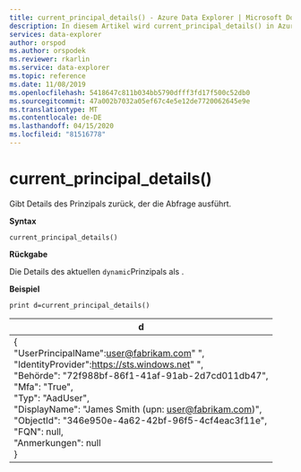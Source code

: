 ```yaml
---
title: current_principal_details() - Azure Data Explorer | Microsoft Docs
description: In diesem Artikel wird current_principal_details() in Azure Data Explorer beschrieben.
services: data-explorer
author: orspod
ms.author: orspodek
ms.reviewer: rkarlin
ms.service: data-explorer
ms.topic: reference
ms.date: 11/08/2019
ms.openlocfilehash: 5418647c811b034bb5790dfff3fd17f500c52db0
ms.sourcegitcommit: 47a002b7032a05ef67c4e5e12de7720062645e9e
ms.translationtype: MT
ms.contentlocale: de-DE
ms.lasthandoff: 04/15/2020
ms.locfileid: "81516778"
---
```

# <a name="current_principal_details"></a>current_principal_details()

Gibt Details des Prinzipals zurück, der die Abfrage ausführt.

**Syntax**

`current_principal_details()`

**Rückgabe**

Die Details des aktuellen `dynamic`Prinzipals als .

**Beispiel**

```kusto
print d=current_principal_details()
```

|d|
|---|
|{<br>  "UserPrincipalName":user@fabrikam.com" ",<br>  "IdentityProvider":https://sts.windows.net" ",<br>  "Behörde": "72f988bf-86f1-41af-91ab-2d7cd011db47",<br>  "Mfa": "True",<br>  "Typ": "AadUser",<br>  "DisplayName": "James Smith (upn: user@fabrikam.com)",<br>  "ObjectId": "346e950e-4a62-42bf-96f5-4cf4eac3f11e",<br>  "FQN": null,<br>  "Anmerkungen": null<br>}|
